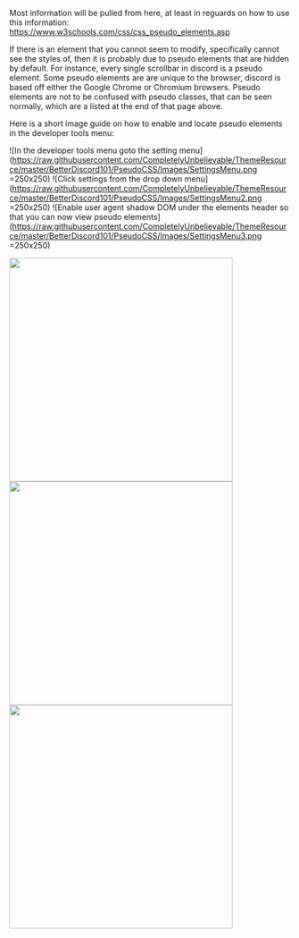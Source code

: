 Most information will be pulled from here, at least in reguards on how to use this information: https://www.w3schools.com/css/css_pseudo_elements.asp

If there is an element that you cannot seem to modify, specifically cannot see the styles of, then it is probably due to pseudo elements that are hidden by default. For instance, every single scrollbar in discord is a pseudo element. Some pseudo elements are are unique to the browser, discord is based off either the Google Chrome or Chromium browsers. Pseudo elements are not to be confused with pseudo classes, that can be seen normally, which are a listed at the end of that page above.

Here is a short image guide on how to enable and locate pseudo elements in the developer tools menu:

![In the developer tools menu goto the setting menu](https://raw.githubusercontent.com/CompletelyUnbelievable/ThemeResource/master/BetterDiscord101/PseudoCSS/Images/SettingsMenu.png =250x250)
![Click settings from the drop down menu](https://raw.githubusercontent.com/CompletelyUnbelievable/ThemeResource/master/BetterDiscord101/PseudoCSS/Images/SettingsMenu2.png =250x250)
![Enable user agent shadow DOM under the elements header so that you can now view pseudo elements](https://raw.githubusercontent.com/CompletelyUnbelievable/ThemeResource/master/BetterDiscord101/PseudoCSS/Images/SettingsMenu3.png =250x250)

<img src="https://raw.githubusercontent.com/CompletelyUnbelievable/ThemeResource/master/BetterDiscord101/PseudoCSS/Images/SettingsMenu.png" height="400">
<img src="https://raw.githubusercontent.com/CompletelyUnbelievable/ThemeResource/master/BetterDiscord101/PseudoCSS/Images/SettingsMenu2.png" height="400">
<img src="https://raw.githubusercontent.com/CompletelyUnbelievable/ThemeResource/master/BetterDiscord101/PseudoCSS/Images/SettingsMenu3.png" height="400">
